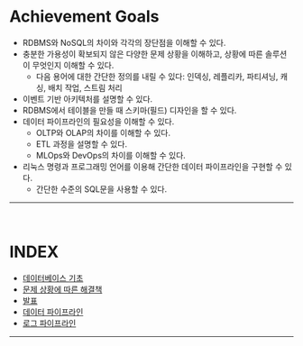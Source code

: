 # Achievement Goals
- RDBMS와 NoSQL의 차이와 각각의 장단점을 이해할 수 있다.
- 충분한 가용성이 확보되지 않은 다양한 문제 상황을 이해하고, 상황에 따른 솔루션이 무엇인지 이해할 수 있다.
    - 다음 용어에 대한 간단한 정의를 내릴 수 있다: 인덱싱, 레플리카, 파티셔닝, 캐싱, 배치 작업, 스트림 처리
- 이벤트 기반 아키텍처를 설명할 수 있다.
- RDBMS에서 테이블을 만들 때 스키마(필드) 디자인을 할 수 있다.
- 데이터 파이프라인의 필요성을 이해할 수 있다.
    - OLTP와 OLAP의 차이를 이해할 수 있다.
    - ETL 과정을 설명할 수 있다.
    - MLOps와 DevOps의 차이를 이해할 수 있다.
- 리눅스 명령과 프로그래밍 언어를 이용해 간단한 데이터 파이프라인을 구현할 수 있다.
    - 간단한 수준의 SQL문을 사용할 수 있다.

---

<br>

# INDEX
- [데이터베이스 기초](/Database/1_데이터베이스_기초.md)
- [문제 상황에 따른 해결책](/Database/2_%EB%AC%B8%EC%A0%9C_%EC%83%81%ED%99%A9%EC%97%90_%EB%94%B0%EB%A5%B8_%ED%95%B4%EA%B2%B0%EC%B1%85.md)
- [발표](/Database/%EB%B0%9C%ED%91%9C.md)
- [데이터 파이프라인](/Database/3_%EB%8D%B0%EC%9D%B4%ED%84%B0_%ED%8C%8C%EC%9D%B4%ED%94%84%EB%9D%BC%EC%9D%B8.md)
- [로그 파이프라인](/Database/4_%EB%A1%9C%EA%B7%B8_%ED%8C%8C%EC%9D%B4%ED%94%84%EB%9D%BC%EC%9D%B8.md)

---

<br>

